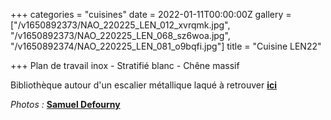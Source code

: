 +++
categories = "cuisines"
date = 2022-01-11T00:00:00Z
gallery = ["/v1650892373/NAO_220225_LEN_012_xvrqmk.jpg", "/v1650892373/NAO_220225_LEN_068_sz6woa.jpg", "/v1650892374/NAO_220225_LEN_081_o9bqfi.jpg"]
title = "Cuisine LEN22"

+++
Plan de travail inox - Stratifié blanc - Chêne massif

Bibliothèque autour d'un escalier métallique laqué à retrouver [**ici**](https://www.naos-atelier.be/realisations/sejours/len21/)

_Photos :_ [**Samuel Defourny**](https://www.smdf.be/)